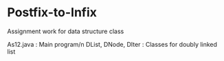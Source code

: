 # Postfix-to-Infix
Assignment work for data structure class

As12.java : Main program/n
DList, DNode, DIter : Classes for doubly linked list

